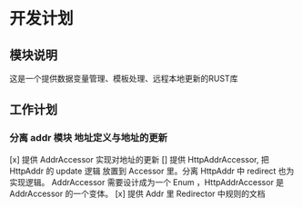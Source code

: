 # 开发计划

## 模块说明
这是一个提供数据变量管理、模板处理、远程本地更新的RUST库



## 工作计划

### 分离 addr 模块  地址定义与地址的更新
[x] 提供 AddrAccessor 实现对地址的更新
    [] 提供 HttpAddrAccessor, 把 HttpAddr 的 update 逻辑 放置到 Accessor 里。分离 HttpAddr 中 redirect 也为实现逻辑。
    AddrAccessor 需要设计成为一个 Enum ，HttpAddrAccessor  是 AddrAccessor 的一个变体。
[x] 提供 Addr 里 Redirector 中规则的文档

